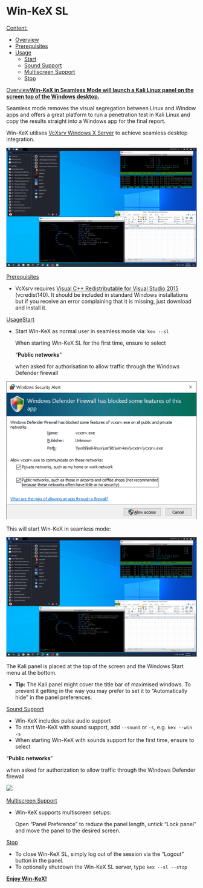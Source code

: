 # Win-KeX SL

[Content:](broken-reference)

* [Overview](broken-reference)
* [Prerequisites](broken-reference)
* [Usage](broken-reference)
  * [Start](broken-reference)
  * [Sound Support](broken-reference)
  * [Multiscreen Support](broken-reference)
  * [Stop](broken-reference)

[Overview](broken-reference)[**Win-KeX in Seamless Mode will launch a Kali Linux panel on the screen top of the Windows desktop.**](broken-reference)

Seamless mode removes the visual segregation between Linux and Window apps and offers a great platform to run a penetration test in Kali Linux and copy the results straight into a Windows app for the final report.

Win-KeX utilises [VcXsrv Windows X Server](https://sourceforge.net/projects/vcxsrv/) to achieve seamless desktop integration.

[![](<../../../.gitbook/assets/win kex sl.png>)](<../../../.gitbook/assets/win kex sl.png>)

[Prerequisites](broken-reference)

* VcXsrv requires [Visual C++ Redistributable for Visual Studio 2015](https://www.microsoft.com/en-US/download/details.aspx?id=48145) (vcredist140). It should be included in standard Windows installations but if you receive an error complaining that it is missing, just download and install it.

[Usage](broken-reference)[Start](broken-reference)

*   Start Win-KeX as normal user in seamless mode via: `kex --sl`

    When starting Win-KeX SL for the first time, ensure to select

    “**Public networks**”

    when asked for authorisation to allow traffic through the Windows Defender firewall

[![](../../../.gitbook/assets/firewall.png)](../../../.gitbook/assets/firewall.png)

This will start Win-KeX in seamless mode:

[![](<../../../.gitbook/assets/win kex sl.png>)](<../../../.gitbook/assets/win kex sl.png>)

The Kali panel is placed at the top of the screen and the Windows Start menu at the bottom.

* **Tip:** The Kali panel might cover the title bar of maximised windows. To prevent it getting in the way you may prefer to set it to “Automatically hide” in the panel preferences.

[Sound Support](broken-reference)

* Win-KeX includes pulse audio support
* To start Win-KeX with sound support, add `--sound` or `-s`, e.g. `kex --win -s`
* When starting Win-KeX with sounds support for the first time, ensure to select

“**Public networks**”

when asked for authorization to allow traffic through the Windows Defender firewall

[![](<../../../.gitbook/assets/win kex pulseaudio\_firewall.png>)](<../../../.gitbook/assets/win kex pulseaudio\_firewall.png>)

[Multiscreen Support](broken-reference)

*   Win-KeX supports multiscreen setups:

    Open “Panel Preference” to reduce the panel length, untick “Lock panel” and move the panel to the desired screen.

[Stop](broken-reference)

* To close Win-KeX SL, simply log out of the session via the “Logout” button in the panel.
* To optionally shutdown the Win-KeX SL server, type `kex --sl --stop`

[**Enjoy Win-KeX!**](broken-reference)
